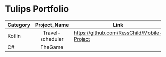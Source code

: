 # Tulips Portfolio


| Category      |    Project_Name  | Link                                        |
| ------------- |:----------------:| --------------------------------------------|
| Kotlin        | Travel-scheduler | https://github.com/RessChild/Mobile-Project |
| C#            | TheGame          | |
